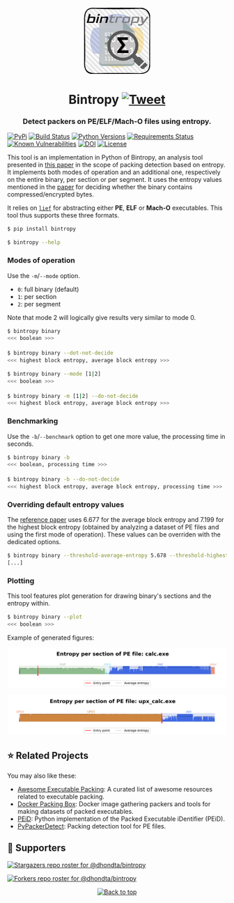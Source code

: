 <p align="center"><img src="https://github.com/dhondta/bintropy/raw/main/docs/logo.png"></p>
<h1 align="center">Bintropy <a href="https://twitter.com/intent/tweet?text=Bintropy%20-%20Python%20implementation%20of%20the%20related%20analysis%20tool%20for%20packing%20detection%20based%20on%20entropy.%0D%0Ahttps%3a%2f%2fgithub%2ecom%2fdhondta%2fbintropy%0D%0A&hashtags=python,pe,lief,elf,macho,entropy,packer,packingdetection"><img src="https://img.shields.io/badge/Tweet--lightgrey?logo=twitter&style=social" alt="Tweet" height="20"/></a></h1>
<h3 align="center">Detect packers on PE/ELF/Mach-O files using entropy.</h3>

[![PyPi](https://img.shields.io/pypi/v/bintropy.svg)](https://pypi.python.org/pypi/bintropy/)
[![Build Status](https://travis-ci.com/dhondta/bintropy.svg?branch=main)](https://travis-ci.com/dhondta/bintropy)
[![Python Versions](https://img.shields.io/pypi/pyversions/bintropy.svg)](https://pypi.python.org/pypi/bintropy/)
[![Requirements Status](https://requires.io/github/dhondta/bintropy/requirements/?branch=main)](https://requires.io/github/dhondta/bintropy/requirements/?branch=main)
[![Known Vulnerabilities](https://snyk.io/test/github/dhondta/bintropy/badge.svg?targetFile=requirements.txt)](https://snyk.io/test/github/dhondta/bintropy?targetFile=requirements.txt)
[![DOI](https://zenodo.org/badge/382563382.svg)](https://zenodo.org/badge/latestdoi/382563382)
[![License](https://img.shields.io/pypi/l/bintropy.svg)](https://pypi.python.org/pypi/bintropy/)

This tool is an implementation in Python of Bintropy, an analysis tool presented in [this paper](https://ieeexplore.ieee.org/document/4140989) in the scope of packing detection based on entropy. It implements both modes of operation and an additional one, respectively on the entire binary, per section or per segment. It uses the entropy values mentioned in the [paper](https://ieeexplore.ieee.org/document/4140989) for deciding whether the binary contains compressed/encrypted bytes.

It relies on [`lief`](https://github.com/lief-project/LIEF) for abstracting either **PE**, **ELF** or **Mach-O** executables. This tool thus supports these three formats.

```sh
$ pip install bintropy
```

```sh
$ bintropy --help
```

### Modes of operation

Use the `-m`/`--mode` option.

- `0`: full binary (default)
- `1`: per section
- `2`: per segment

Note that mode 2 will logically give results very similar to mode 0.

```sh
$ bintropy binary
<<< boolean >>>

$ bintropy binary --dot-not-decide
<<< highest block entropy, average block entropy >>>
```

```sh
$ bintropy binary --mode [1|2]
<<< boolean >>>

$ bintropy binary -m [1|2] --do-not-decide
<<< highest block entropy, average block entropy >>>
```

### Benchmarking

Use the `-b`/`--benchmark` option to get one more value, the processing time in seconds.

```sh
$ bintropy binary -b
<<< boolean, processing time >>>

$ bintropy binary -b --do-not-decide
<<< highest block entropy, average block entropy, processing time >>>
```

### Overriding default entropy values

The [reference paper](https://ieeexplore.ieee.org/document/4140989) uses 6.677 for the average block entropy and 7.199 for the highest block entropy (obtained by analyzing a dataset of PE files and using the first mode of operation). These values can be overriden with the dedicated options.

```sh
$ bintropy binary --threshold-average-entropy 5.678 --threshold-highest-entropy 6.789
[...]
```

### Plotting

This tool features plot generation for drawing binary's sections and the entropy within.

```sh
$ bintropy binary --plot
<<< boolean >>>
```

Example of generated figures:

<p align="center"><img src="https://github.com/dhondta/bintropy/raw/main/docs/example-not-packed.png"></p>
<p align="center"><img src="https://github.com/dhondta/bintropy/raw/main/docs/example-packed.png"></p>

## :star: Related Projects

You may also like these:

- [Awesome Executable Packing](https://github.com/dhondta/awesome-executable-packing): A curated list of awesome resources related to executable packing.
- [Docker Packing Box](https://github.com/dhondta/docker-packing-box): Docker image gathering packers and tools for making datasets of packed executables.
- [PEiD](https://github.com/dhondta/peid): Python implementation of the Packed Executable iDentifier (PEiD).
- [PyPackerDetect](https://github.com/dhondta/PyPackerDetect): Packing detection tool for PE files.


## :clap:  Supporters

[![Stargazers repo roster for @dhondta/bintropy](https://reporoster.com/stars/dark/dhondta/bintropy)](https://github.com/dhondta/bintropy/stargazers)

[![Forkers repo roster for @dhondta/bintropy](https://reporoster.com/forks/dark/dhondta/bintropy)](https://github.com/dhondta/bintropy/network/members)

<p align="center"><a href="#"><img src="https://img.shields.io/badge/Back%20to%20top--lightgrey?style=social" alt="Back to top" height="20"/></a></p>
